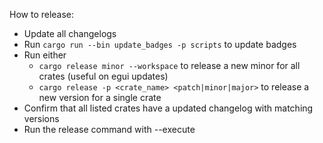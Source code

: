How to release:

- Update all changelogs
- Run `cargo run --bin update_badges -p scripts` to update badges
- Run either
    - `cargo release minor --workspace` to release a new minor for all crates (useful on egui updates)
    - `cargo release -p <crate_name> <patch|minor|major>` to release a new version for a single crate
- Confirm that all listed crates have a updated changelog with matching versions
- Run the release command with --execute
